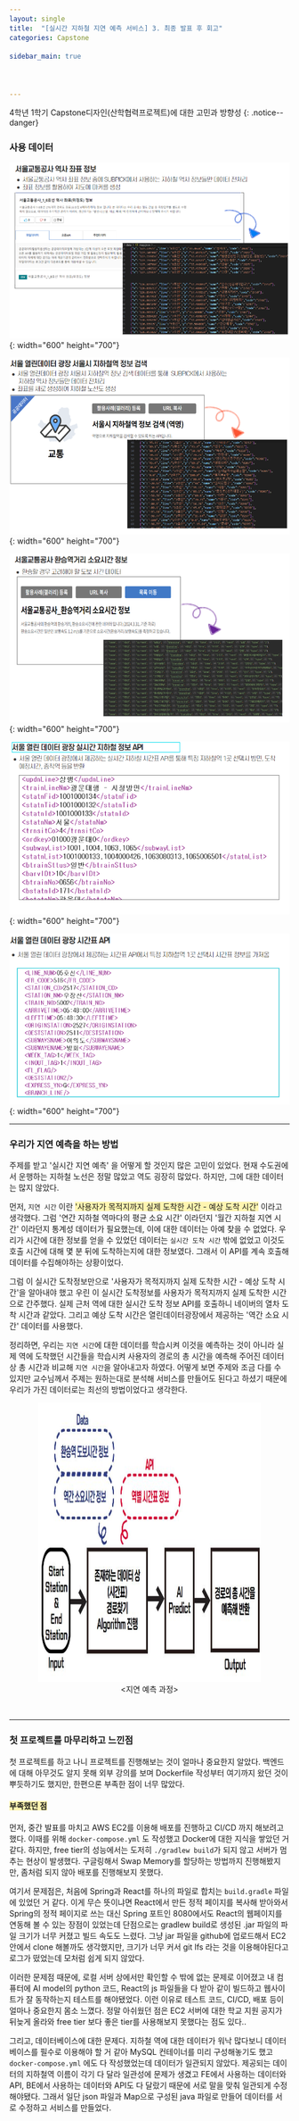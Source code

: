 ```yaml
---
layout: single
title:  "[실시간 지하철 지연 예측 서비스] 3. 최종 발표 후 회고"
categories: Capstone

sidebar_main: true



---
```




4학년 1학기 Capstone디자인(산학협력프로젝트)에 대한 고민과 방향성
{: .notice--danger}



### 사용 데이터

![image-20240702183529839](/assets/images/20240701/img1.png){: width="600" height="700"}

![image-20240702183617028](/assets/images/20240701/img2.png){: width="600" height="700"}

![image-20240702183700702](/assets/images/20240701/img3.png){: width="600" height="700"}

![image-20240702183719011](/assets/images/20240701/img4.png){: width="600" height="700"}

![image-20240702183735175](/assets/images/20240701/img5.png){: width="600" height="700"}
<br/>
<hr/>

### 우리가 지연 예측을 하는 방법

 주제를 받고 '실시간 지연 예측' 을 어떻게 할 것인지 많은 고민이 있었다. 현재 수도권에서 운행하는 지하철 노선은 정말 많았고 역도 굉장히 많았다. 하지만, 그에 대한 데이터는 많지 않았다.

 먼저, `지연 시간` 이란 <span style="background-color:#fff5b1">'사용자가 목적지까지 실제 도착한 시간 - 예상 도착 시간'</span> 이라고 생각했다. 그럼 '연간 지하철 역마다의 평균 소요 시간' 이라던지 '월간 지하철 지연 시간' 이라던지 통계성 데이터가 필요했는데, 이에 대한 데이터는 아예 찾을 수 없었다. 우리가 시간에 대한 정보를 얻을 수 있었던 데이터는 `실시간 도착 시간` 밖에 없었고 이것도 호출 시간에 대해 몇 분 뒤에 도착하는지에 대한 정보였다. 그래서 이 API를 계속 호출해 데이터를 수집해야하는 상황이었다.

 그럼 이 실시간 도착정보만으로 '사용자가 목적지까지 실제 도착한 시간 - 예상 도착 시간'을 알아내야 했고 우린 이 실시간 도착정보를 사용자가 목적지까지 실제 도착한 시간으로 간주했다. 실제 근처 역에 대한 실시간 도착 정보 API를 호출하니 네이버의 열차 도착 시간과 같았다. 그리고 예상 도착 시간은 열린데이터광장에서 제공하는 '역간 소요 시간' 데이터를 사용했다.

 정리하면, 우리는 `지연 시간`에 대한 데이터를 학습시켜 이것을 예측하는 것이 아니라 실제 역에 도착했던 시간들을 학습시켜 사용자의 경로의 총 시간을 예측해 주어진 데이터 상 총 시간과 비교해 `지연 시간`을 알아내고자 하였다. 어떻게 보면 주제와 조금 다를 수 있지만 교수님께서 주제는 원하는대로 분석해 서비스를 만들어도 된다고 하셨기 때문에 우리가 가진 데이터로는 최선의 방법이었다고 생각한다.
<p align="center">
  <img src="/assets/images/20240701/flow.JPG" width="400" height="500">
  <br/>
  &lt;지연 예측 과정&gt;
</p>

<br/>
<hr/>

### 첫 프로젝트를 마무리하고 느낀점

첫 프로젝트를 하고 나니 프로젝트를 진행해보는 것이 얼마나 중요한지 알았다.
백엔드에 대해 아무것도 알지 못해 외부 강의를 보며 Dockerfile 작성부터 여기까지 왔던 것이 뿌듯하기도 했지만, 한편으론 부족한 점이 너무 많았다.

#### <span style="background-color:#fff5b1">부족했던 점</span>

먼저, 중간 발표를 마치고 AWS EC2를 이용해 배포를 진행하고 CI/CD 까지 해보려고 했다. 이때를 위해 `docker-compose.yml` 도 작성했고 Docker에 대한 지식을 쌓았던 거 같다. 하지만, free tier의 성능에서는 도저히 `./gradlew build`가 되지 않고 서버가 멈추는 현상이 발생했다. 구글링해서 Swap Memory를 할당하는 방법까지 진행해봤지만, 좀처럼 되지 않아 배포를 진행해보지 못했다.

여기서 문제점은, 처음에 Spring과 React를 하나의 파일로 합치는 `build.gradle` 파일에 있었던 거 같다. 이게 무슨 뜻이냐면 React에서 만든 정적 페이지를 복사해 받아와서 Spring의 정적 페이지로 쓰는 대신 Spring 포트인 8080에서도 React의 웹페이지를 연동해 볼 수 있는 장점이 있었는데 단점으로는 gradlew build로 생성된 .jar 파일의 파일 크기가 너무 커졌고 빌드 속도도 느렸다. 그냥 jar 파일을 github에 업로드해서 EC2 안에서 clone 해볼까도 생각했지만, 크기가 너무 커서 git lfs 라는 것을 이용해야된다고 로그가 떴었는데 모처럼 쉽게 되지 않았다.

이러한 문제점 때문에, 로컬 서버 상에서만 확인할 수 밖에 없는 문제로 이어졌고 내 컴퓨터에 AI model의 python 코드, React의 js 파일들을 다 받아 같이 빌드하고 웹사이트가 잘 동작하는지 테스트를 해야됐었다. 이런 이유로 테스트 코드, CI/CD, 배포 등이 얼마나 중요한지 몸소 느꼈다. 정말 아쉬웠던 점은 EC2 서버에 대한 학교 지원 공지가 뒤늦게 올라와 free tier 보다 좋은 tier를 사용해보지 못했다는 점도 있다..

그리고, 데이터베이스에 대한 문제다. 지하철 역에 대한 데이터가 워낙 많다보니 데이터베이스를 필수로 이용해야 할 거 같아 MySQL 컨테이너를 미리 구성해놓기도 했고 `docker-compose.yml` 에도 다 작성했었는데 데이터가 일관되지 않았다. 제공되는 데이터의 지하철역 이름이 각기 다 달라 일관성에 문제가 생겼고 FE에서 사용하는 데이터와 API, BE에서 사용하는 데이터와 API도 다 달랐기 때문에 서로 말을 맞춰 일관되게 수정해야됐다. 그래서 일단 json 파일과 Map으로 구성된 java 파일로 만들어 데이터를 서로 수정하고 서비스를 만들었다. 
